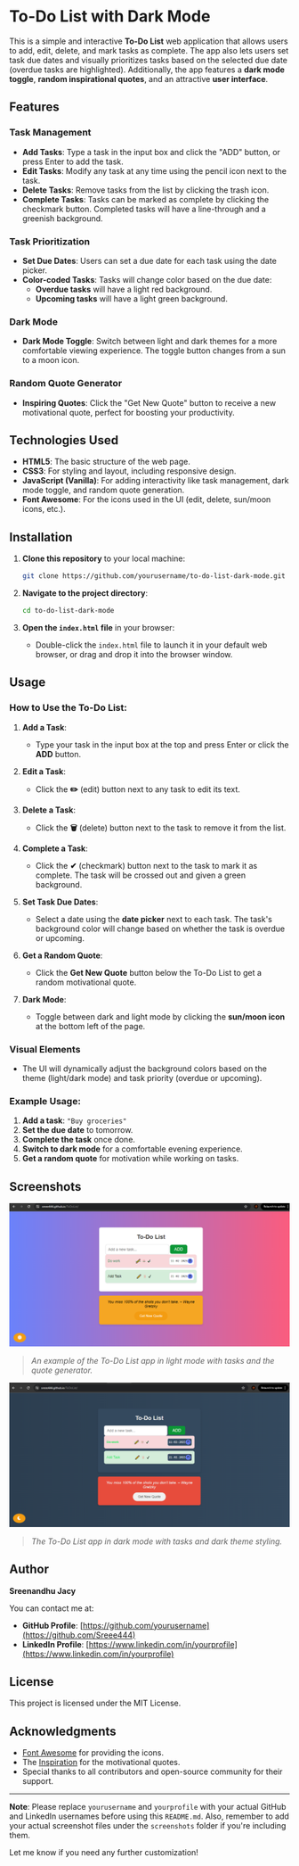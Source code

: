 # To-Do List with Dark Mode

This is a simple and interactive **To-Do List** web application that allows users to add, edit, delete, and mark tasks as complete. The app also lets users set task due dates and visually prioritizes tasks based on the selected due date (overdue tasks are highlighted). Additionally, the app features a **dark mode toggle**, **random inspirational quotes**, and an attractive **user interface**.

## Features

### Task Management
- **Add Tasks**: Type a task in the input box and click the "ADD" button, or press Enter to add the task.
- **Edit Tasks**: Modify any task at any time using the pencil icon next to the task.
- **Delete Tasks**: Remove tasks from the list by clicking the trash icon.
- **Complete Tasks**: Tasks can be marked as complete by clicking the checkmark button. Completed tasks will have a line-through and a greenish background.

### Task Prioritization
- **Set Due Dates**: Users can set a due date for each task using the date picker. 
- **Color-coded Tasks**: Tasks will change color based on the due date:
  - **Overdue tasks** will have a light red background.
  - **Upcoming tasks** will have a light green background.
  
### Dark Mode
- **Dark Mode Toggle**: Switch between light and dark themes for a more comfortable viewing experience. The toggle button changes from a sun to a moon icon.

### Random Quote Generator
- **Inspiring Quotes**: Click the "Get New Quote" button to receive a new motivational quote, perfect for boosting your productivity.

## Technologies Used

- **HTML5**: The basic structure of the web page.
- **CSS3**: For styling and layout, including responsive design.
- **JavaScript (Vanilla)**: For adding interactivity like task management, dark mode toggle, and random quote generation.
- **Font Awesome**: For the icons used in the UI (edit, delete, sun/moon icons, etc.).

## Installation

1. **Clone this repository** to your local machine:
    ```bash
    git clone https://github.com/yourusername/to-do-list-dark-mode.git
    ```

2. **Navigate to the project directory**:
    ```bash
    cd to-do-list-dark-mode
    ```

3. **Open the `index.html` file** in your browser:
    - Double-click the `index.html` file to launch it in your default web browser, or drag and drop it into the browser window.

## Usage

### How to Use the To-Do List:
1. **Add a Task**:
   - Type your task in the input box at the top and press Enter or click the **ADD** button.
   
2. **Edit a Task**:
   - Click the **✏️** (edit) button next to any task to edit its text.
   
3. **Delete a Task**:
   - Click the **🗑** (delete) button next to the task to remove it from the list.
   
4. **Complete a Task**:
   - Click the **✔** (checkmark) button next to the task to mark it as complete. The task will be crossed out and given a green background.
   
5. **Set Task Due Dates**:
   - Select a date using the **date picker** next to each task. The task's background color will change based on whether the task is overdue or upcoming.

6. **Get a Random Quote**:
   - Click the **Get New Quote** button below the To-Do List to get a random motivational quote.
   
7. **Dark Mode**:
   - Toggle between dark and light mode by clicking the **sun/moon icon** at the bottom left of the page.

### Visual Elements
- The UI will dynamically adjust the background colors based on the theme (light/dark mode) and task priority (overdue or upcoming).
  
### Example Usage:
1. **Add a task**: `"Buy groceries"`
2. **Set the due date** to tomorrow.
3. **Complete the task** once done.
4. **Switch to dark mode** for a comfortable evening experience.
5. **Get a random quote** for motivation while working on tasks.

## Screenshots

![To-Do List Screenshot](todo-list.png)
> *An example of the To-Do List app in light mode with tasks and the quote generator.*

![Dark Mode Screenshot](dark-mode.png)
> *The To-Do List app in dark mode with tasks and dark theme styling.*

## Author

**Sreenandhu Jacy**

You can contact me at:

- **GitHub Profile**: [https://github.com/yourusername](https://github.com/Sreee444)
- **LinkedIn Profile**: [https://www.linkedin.com/in/yourprofile](https://www.linkedin.com/in/yourprofile)

## License

This project is licensed under the MIT License.

## Acknowledgments

- [Font Awesome](https://fontawesome.com) for providing the icons.
- The [Inspiration](https://www.brainyquote.com) for the motivational quotes.
- Special thanks to all contributors and open-source community for their support.

---

**Note**: Please replace `yourusername` and `yourprofile` with your actual GitHub and LinkedIn usernames before using this `README.md`. Also, remember to add your actual screenshot files under the `screenshots` folder if you're including them.

Let me know if you need any further customization!
